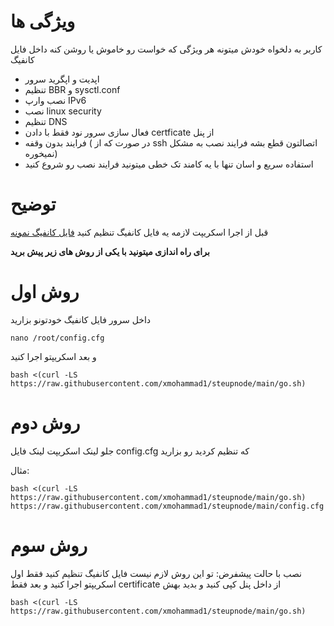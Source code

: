 # ویژگی ها
کاربر به دلخواه خودش میتونه هر ویژگی که خواست رو خاموش یا روشن کنه داخل فایل کانفیگ
- اپدیت و اپگرید سرور
- تنظیم BBR و sysctl.conf
- نصب وارپ IPv6
- نصب linux security
- تنظیم DNS
- فعال سازی سرور نود فقط با دادن certficate از پنل
- فرایند بدون وقفه ( در صورت که از ssh اتصالتون قطع بشه فرایند نصب به مشکل نمیخوره)
- استفاده سریع و اسان تنها با یه کامند تک خطی میتونید فرایند نصب رو شروع کنید

# توضیح
قبل از اجرا اسکریپت لازمه یه فایل کانفیگ تنظیم کنید
[فایل کانفیگ نمونه](https://github.com/xmohammad1/steupnode/blob/main/config.cfg)


**برای راه اندازی میتونید با یکی از روش های زیر پیش برید**
# روش اول
داخل سرور فایل کانفیگ خودتونو بزارید
```
nano /root/config.cfg
```
و بعد اسکریپتو اجرا کنید
```
bash <(curl -LS https://raw.githubusercontent.com/xmohammad1/steupnode/main/go.sh)
```

# روش دوم
 جلو لینک اسکریپت لینک فایل config.cfg که تنظیم کردید رو بزارید


 مثال:
```
bash <(curl -LS https://raw.githubusercontent.com/xmohammad1/steupnode/main/go.sh) https://raw.githubusercontent.com/xmohammad1/steupnode/main/config.cfg
```
# روش سوم
نصب با حالت پیشفرض: تو این روش لازم نیست فایل کانفیگ تنظیم کنید فقط
اول اسکریپتو اجرا کنید و بعد فقط certificate از داخل پنل کپی کنید و بدید بهش
```
bash <(curl -LS https://raw.githubusercontent.com/xmohammad1/steupnode/main/go.sh)
```
